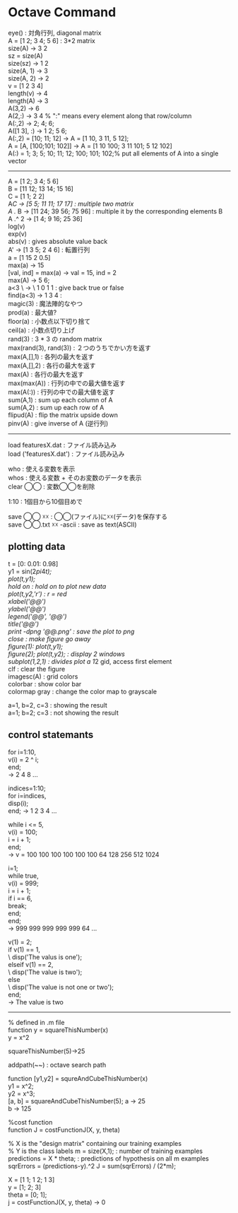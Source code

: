 # Octave Command

eye() : 対角行列, diagonal matrix  
A = [1 2; 3 4; 5 6] : 3*2 matrix  
size(A) -> 3 2  
sz = size(A)  
size(sz) -> 1 2  
size(A, 1) -> 3  
size(A, 2) -> 2  
v = [1 2 3 4]  
length(v) -> 4  
length(A) -> 3  
A(3,2) -> 6  
A(2,:) -> 3 4 % ":" means every element along that row/column  
A(:,2) -> 2; 4; 6;  
A([1 3], :) -> 1 2; 5 6;  
A(:,2) = [10; 11; 12] -> A = [1 10, 3 11, 5 12];  
A = [A, [100;101; 102]] -> A = [1 10 100; 3 11 101; 5 12 102]  
A(:) = 1; 3; 5; 10; 11; 12; 100; 101; 102;% put all elements of A into a single vector  

------------

A = [1 2; 3 4; 5 6]  
B = [11 12; 13 14; 15 16]  
C = [1 1; 2 2]  
A*C -> [5 5; 11 11; 17 17] : multiple two matrix  
A .* B -> [11 24; 39 56; 75 96] : multiple it by the corresponding elements B  
A .^ 2 -> [1 4; 9 16; 25 36]  
log(v)  
exp(v)  
abs(v) : gives absolute value back  
A' -> [1 3 5; 2 4 6] : 転置行列  
a = [1 15 2 0.5]  
max(a) -> 15  
[val, ind] = max(a) -> val = 15, ind = 2  
max(A) -> 5 6;  
a<3 \ -> \ 1 0 1 1 : give back true or false  
find(a<3) -> 1 3 4 :  
magic(3) : 魔法陣的なやつ  
prod(a) : 最大値?  
floor(a) : 小数点以下切り捨て  
ceil(a) : 小数点切り上げ  
rand(3) : 3 * 3 の random matrix  
max(rand(3), rand(3)) : ２つのうちでかい方を返す  
max(A,[],1) : 各列の最大を返す  
max(A,[],2) : 各行の最大を返す  
max(A) : 各行の最大を返す  
max(max(A)) : 行列の中での最大値を返す  
max(A(:)) : 行列の中での最大値を返す  
sum(A,1) : sum up each column of A  
sum(A,2) : sum up each row of A  
flipud(A) : flip the matrix upside down  
pinv(A) : give inverse of A (逆行列)

----------------

load featuresX.dat : ファイル読み込み  
load ('featuresX.dat') : ファイル読み込み

who : 使える変数を表示  
whos : 使える変数 + そのお変数のデータを表示  
clear ◯◯ : 変数◯◯を削除

1:10 : 1個目から10個目めで

save ◯◯ ☓☓ : ◯◯(ファイル)に☓☓(データ)を保存する  
save ◯◯.txt ☓☓ -ascii : save as text(ASCII)

## plotting data

t = [0: 0.01: 0.98]  
y1 = sin(2*pi*4*t);  
plot(t,y1);  
hold on : hold on to plot new data  
plot(t,y2,'r')  : r = red  
xlabel('@@')  
ylabel('@@')  
legend('@@', '@@')  
title('@@')  
print -dpng '@@.png' : save the plot to png  
close : make figure go away  
figure(1): plot(t,y1);  
figure(2); plot(t,y2); : display 2 windows  
subplot(1,2,1) : divides plot a 1*2 gid, access first element  
clf : clear the figure  
imagesc(A) : grid colors  
colorbar : show color bar  
colormap gray : change the color map to grayscale  

a=1, b=2, c=3 : showing the result  
a=1; b=2; c=3 : not showing the result  

## control statemants

for i=1:10,  
  v(i) = 2 ^ i;  
end;  
-> 2 4 8 ...  

indices=1:10;  
for i=indices,  
  disp(i);  
end;
-> 1 2 3 4 ...

while i <= 5,  
  v(i) = 100;  
  i = i + 1;  
end;    
-> v = 100 100 100 100 100 100 64 128 256 512 1024

i=1;  
while true,  
  v(i) = 999;  
  i = i + 1;  
  if i == 6,  
    break;  
  end;  
end;  
-> 999 999 999 999 999 64 ...

v(1) = 2;  
if v(1) == 1,  
\ disp('The valus is one');  
elseif v(1) == 2,  
\ disp('The value is two');  
else  
\ disp('The value is not one or two');  
end;  
-> The value is two

------

% defined in .m file  
function y = squareThisNumber(x)   
y = x^2  

squareThisNumber(5)->25

addpath(~~) : octave search path

function [y1,y2] = squreAndCubeThisNumber(x)  
y1 = x^2;  
y2 = x^3;  
[a, b] = squareAndCubeThisNumber(5);
a -> 25  
b -> 125

%cost function  
function J = costFunctionJ(X, y, theta)

% X is the "design matrix" containing our training examples  
% Y is the class labels
m = size(X,1); : number of training examples  
predictions = X * theta; : predictions of hypothesis on all m examples  
sqrErrors = (predictions-y).^2
J = sum(sqrErrors) / (2*m);

X = [1 1; 1 2; 1 3]  
y = [1; 2; 3]  
theta = [0; 1];  
j = costFunctionJ(X, y, theta) -> 0
